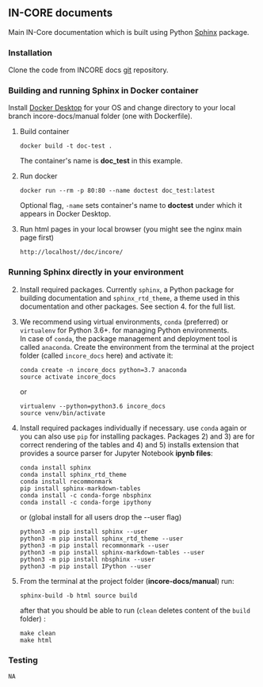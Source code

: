 ## IN-CORE documents

Main IN-Core documentation which is built using Python [Sphinx](http://www.sphinx-doc.org/en/master/) package.

### Installation

Clone the code from INCORE docs [git](https://opensource.ncsa.illinois.edu/bitbucket/scm/incore1/incore-docs.git) 
repository.

### Building and running Sphinx in Docker container

Install [Docker Desktop](https://www.docker.com/) for your OS and change directory to your local branch incore-docs/manual folder (one with Dockerfile).

1. Build container
    ```
    docker build -t doc-test .
    ```
    The container's name is **doc_test** in this example.
2. Run docker
    ```
    docker run --rm -p 80:80 --name doctest doc_test:latest
    ```
    Optional flag, `-name` sets container's name to **doctest** under which it appears in Docker Desktop.
   
3. Run html pages in your local browser (you might see the nginx main page first)
    ```
    http://localhost//doc/incore/   
    ```  

### Running Sphinx directly in your environment

2. Install required packages. Currently `sphinx`, a Python package for building documentation and `sphinx_rtd_theme`, 
a theme used in this documentation and other packages. See section 4. for the full list.
3. We recommend using virtual environments, `conda` (preferred) or `virtualenv` for Python 3.6+. 
for managing Python environments.  
In case of `conda`, the package management and deployment tool 
is called `anaconda`. Create the environment from the terminal at the project 
folder (called `incore_docs` here) and activate it:

    ```
    conda create -n incore_docs python=3.7 anaconda
    source activate incore_docs
    ```
    or  
    ```
    virtualenv --python=python3.6 incore_docs
    source venv/bin/activate
    ```
4. Install required packages individually if necessary. use `conda` again or  
you can also use `pip` for installing packages. Packages 2) and 3) are for correct 
rendering of the tables and 4) and 5) installs extension that provides a source parser 
for Jupyter Notebook **ipynb files**:

    ```
    conda install sphinx
    conda install sphinx_rtd_theme
    conda install recommonmark
    pip install sphinx-markdown-tables
    conda install -c conda-forge nbsphinx
    conda install -c conda-forge ipythony
    ```
    or (global install for all users drop the --user flag)
    ```
    python3 -m pip install sphinx --user
    python3 -m pip install sphinx_rtd_theme --user
    python3 -m pip install recommonmark --user
    python3 -m pip install sphinx-markdown-tables --user
    python3 -m pip install nbsphinx --user
    python3 -m pip install IPython --user
    ```   

5. From the terminal at the project folder (**incore-docs/manual**) run: 
    ```
    sphinx-build -b html source build
    ```
    after that you should be able to run (`clean` deletes content of the `build` folder) :
    ```
    make clean
    make html
    ```
    
### Testing
    NA
